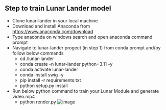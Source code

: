 ## Step to train Lunar Lander model
- Clone lunar-lander in your local machine
- Download and install Anaconda from https://www.anaconda.com/download
- Type anaconda on windows search and open anaconda command prompt
- Navigate to lunar-lander progect (in step 1) from conda prompt and/by follow below commands
    * cd <basepath>/lunar-lander
    * conda create -n lunar-lander python=3.11 -y
    * conda activate lunar-lander
    * conda install swig -y
    * pip install -r requirements.txt
    * python setup.py install
- Run below python command to train your Lunar Module and generate video.mp4
    * python render.py
![image](https://github.com/ThirdEyeInfo/lunar-lander/assets/93641638/b8000816-ddf1-46c3-8c1d-e853bff4291c)

